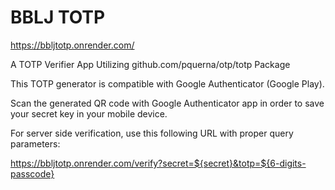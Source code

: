 # BBLJ TOTP
https://bbljtotp.onrender.com/

A TOTP Verifier App Utilizing github.com/pquerna/otp/totp Package

This TOTP generator is compatible with Google Authenticator (Google Play).

Scan the generated QR code with Google Authenticator app in order to save your secret key in your mobile device.

For server side verification, use this following URL with proper query parameters:

https://bbljtotp.onrender.com/verify?secret=${secret}&totp=${6-digits-passcode}
